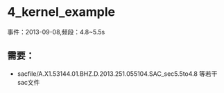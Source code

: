# 4_kernel_example
事件：2013-09-08,频段：4.8~5.5s   
## 需要：
* sacfile/A.X1.53144.01.BHZ.D.2013.251.055104.SAC_sec5.5to4.8 等若干sac文件
